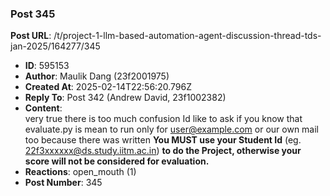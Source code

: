 ### Post 345
**Post URL**: /t/project-1-llm-based-automation-agent-discussion-thread-tds-jan-2025/164277/345
- **ID**: 595153
- **Author**: Maulik Dang (23f2001975)
- **Created At**: 2025-02-14T22:56:20.796Z
- **Reply To**: Post 342 (Andrew David, 23f1002382)
- **Content**:  
  very true there is too much confusion Id like to ask if you know that evaluate.py is mean to run only for <a href="mailto:user@example.com">user@example.com</a> or our own mail too  because there was written <strong>You MUST use your Student Id</strong> (eg. 22f3xxxxxx@ds.study.iitm.ac.in) <strong>to do the Project, otherwise your score will not be considered for evaluation.</strong>
- **Reactions**: open_mouth (1)
- **Post Number**: 345

